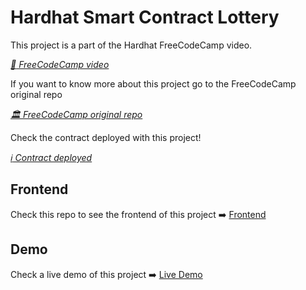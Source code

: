 # Hardhat Smart Contract Lottery

This project is a part of the Hardhat FreeCodeCamp video.

_[ :movie_camera: FreeCodeCamp video](https://www.youtube.com/watch?v=gyMwXuJrbJQ&t)_

If you want to know more about this project go to the FreeCodeCamp original repo

_[ :classical_building: FreeCodeCamp original repo](https://github.com/PatrickAlphaC/hardhat-smartcontract-lottery-fcc)_

Check the contract deployed with this project!

_[ :information_source: Contract deployed](https://goerli.etherscan.io/address/0x46F9530bF699EF8E1658036090eEf4Fd245Fb9C0)_

## Frontend

Check this repo to see the frontend of this project :arrow_right: [Frontend](https://github.com/santipu03/nextjs-smartcontract-lottery-fcc)

## Demo

Check a live demo of this project :arrow_right: [Live Demo](https://hidden-firefly-7534.on.fleek.co/)

